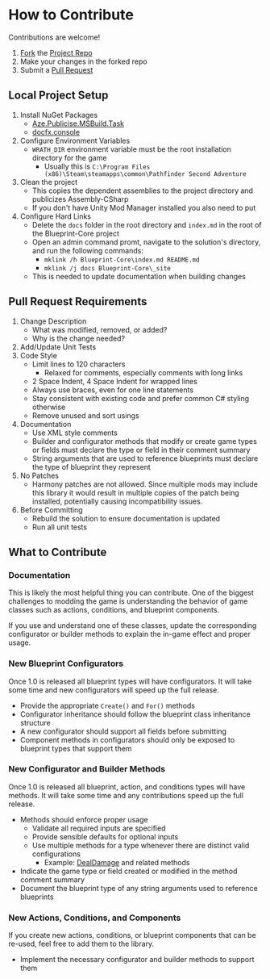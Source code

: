 ﻿# How to Contribute

Contributions are welcome!

1. [Fork](https://docs.github.com/en/get-started/quickstart/fork-a-repo) the [Project Repo](https://github.com/WittleWolfie/WW-Blueprint-Core)
2. Make your changes in the forked repo
3. Submit a [Pull Request](https://docs.github.com/en/get-started/quickstart/contributing-to-projects#making-a-pull-request)

## Local Project Setup

1. Install NuGet Packages
    * [Aze.Publicise.MSBuild.Task](https://www.nuget.org/packages/Aze.Publicise.MSBuild.Task/1.0.0)
    * [docfx.console](https://www.nuget.org/packages/docfx.console/)
2. Configure Environment Variables
    * `WRATH_DIR` environment variable must be the root installation directory for the game
        * Usually this is `C:\Program Files (x86)\Steam\steamapps\common\Pathfinder Second Adventure`
3. Clean the project
    * This copies the dependent assemblies to the project directory and publicizes Assembly-CSharp
    * If you don't have Unity Mod Manager installed you also need to put 
4. Configure Hard Links
    * Delete the `docs` folder in the root directory and `index.md` in the root of the Blueprint-Core project
    * Open an admin command promt, navigate to the solution's directory, and run the following commands:
        * `mklink /h Blueprint-Core\index.md README.md`
        * `mklink /j docs Blueprint-Core\_site`
    * This is needed to update documentation when building changes

## Pull Request Requirements

1. Change Description
    * What was modified, removed, or added?
    * Why is the change needed?
2. Add/Update Unit Tests
3. Code Style
    * Limit lines to 120 characters
        * Relaxed for comments, especially comments with long links
    * 2 Space Indent, 4 Space Indent for wrapped lines
    * Always use braces, even for one line statements
    * Stay consistent with existing code and prefer common C# styling otherwise
    * Remove unused and sort usings
4. Documentation
    * Use XML style comments
    * Builder and configurator methods that modify or create game types or fields must declare the type or field in their comment summary
    * String arguments that are used to reference blueprints must declare the type of blueprint they represent
5. No Patches
    * Harmony patches are not allowed. Since multiple mods may include this library it would result in multiple copies of the patch being installed, potentially causing incompatibility issues.
6. Before Committing
    * Rebuild the solution to ensure documentation is updated
    * Run all unit tests

## What to Contribute

### Documentation

This is likely the most helpful thing you can contribute. One of the biggest challenges to modding the game is understanding the behavior of game classes such as actions, conditions, and blueprint components.

If you use and understand one of these classes, update the corresponding configurator or builder methods to explain the in-game effect and proper usage.

### New Blueprint Configurators

Once 1.0 is released all blueprint types will have configurators. It will take some time and new configurators will 
 speed up the full release.

* Provide the appropriate `Create()` and `For()` methods
* Configurator inheritance should follow the blueprint class inheritance structure
* A new configurator should support all fields before submitting
* Component methods in configurators should only be exposed to blueprint types that support them

### New Configurator and Builder Methods

Once 1.0 is released all blueprint, action, and conditions types will have methods. It will take some time and any contributions speed up the full release.

* Methods should enforce proper usage
    * Validate all required inputs are specified
    * Provide sensible defaults for optional inputs
    * Use multiple methods for a type whenever there are distinct valid configurations
        * Example: [DealDamage](xref:BlueprintCore.Actions.Builder.ContextEx.ActionsBuilderContextEx.DealDamage(BlueprintCore.Actions.Builder.ActionsBuilder,Kingmaker.RuleSystem.Rules.Damage.DamageTypeDescription,Kingmaker.UnitLogic.Mechanics.ContextDiceValue,System.Boolean,System.Boolean,System.Boolean,System.Boolean,System.Nullable{System.Int32},System.Nullable{Kingmaker.UnitLogic.Abilities.AbilitySharedValue},System.Nullable{Kingmaker.UnitLogic.Abilities.AbilitySharedValue})) and related methods
* Indicate the game type or field created or modified in the method comment summary
* Document the blueprint type of any string arguments used to reference blueprints

### New Actions, Conditions, and Components

If you create new actions, conditions, or blueprint components that can be re-used, feel free to add them to the library.

* Implement the necessary configurator and builder methods to support them